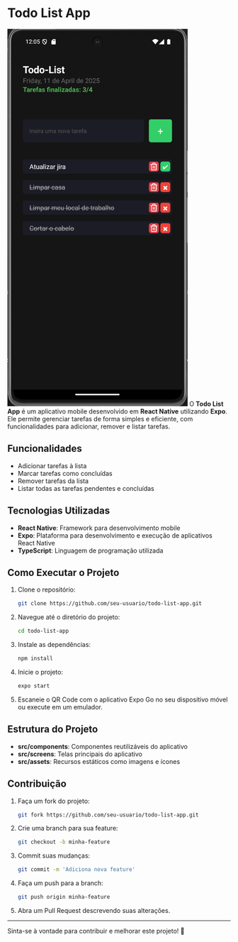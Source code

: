 # Todo List App
![Imagem do App](assets/image.png)
O **Todo List App** é um aplicativo mobile desenvolvido em **React Native** utilizando **Expo**. Ele permite gerenciar tarefas de forma simples e eficiente, com funcionalidades para adicionar, remover e listar tarefas.

## Funcionalidades

- Adicionar tarefas à lista
- Marcar tarefas como concluídas
- Remover tarefas da lista
- Listar todas as tarefas pendentes e concluídas

## Tecnologias Utilizadas

- **React Native**: Framework para desenvolvimento mobile
- **Expo**: Plataforma para desenvolvimento e execução de aplicativos React Native
- **TypeScript**: Linguagem de programação utilizada

## Como Executar o Projeto

1. Clone o repositório:
    ```sh
    git clone https://github.com/seu-usuario/todo-list-app.git
    ```
2. Navegue até o diretório do projeto:
    ```sh
    cd todo-list-app
    ```
3. Instale as dependências:
    ```sh
    npm install
    ```
4. Inicie o projeto:
    ```sh
    expo start
    ```
5. Escaneie o QR Code com o aplicativo Expo Go no seu dispositivo móvel ou execute em um emulador.

## Estrutura do Projeto

- **src/components**: Componentes reutilizáveis do aplicativo
- **src/screens**: Telas principais do aplicativo
- **src/assets**: Recursos estáticos como imagens e ícones

## Contribuição

1. Faça um fork do projeto:
    ```sh
    git fork https://github.com/seu-usuario/todo-list-app.git
    ```
2. Crie uma branch para sua feature:
    ```sh
    git checkout -b minha-feature
    ```
3. Commit suas mudanças:
    ```sh
    git commit -m 'Adiciona nova feature'
    ```
4. Faça um push para a branch:
    ```sh
    git push origin minha-feature
    ```
5. Abra um Pull Request descrevendo suas alterações.

---
Sinta-se à vontade para contribuir e melhorar este projeto! 🚀